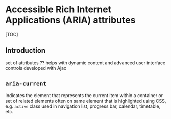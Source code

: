 # Accessible Rich Internet Applications (ARIA) attributes

[TOC]

<!-- ToDo: finish -->


## Introduction

set of attributes
??
helps with dynamic content and advanced user interface controls developed with Ajax

## `aria-current`

Indicates the element that represents the current item within a container or set of related elements
often on same element that is highlighted using CSS, e.g. `active` class
used in navigation list, progress bar, calendar, timetable, etc.